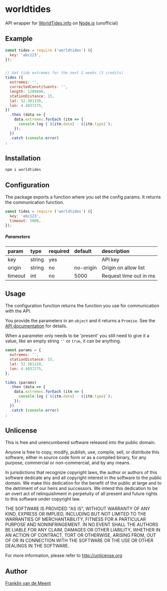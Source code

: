 # worldtides

API wrapper for [WorldTides.info](https://www.worldtides.info) on [Node.js](https://nodejs.org) (unofficial)


## Example

```js
const tides = require ('worldtides') ({
  key: 'abc123',
});


// Get tide extremes for the next 2 weeks (3 credits)
tides ({
  extremes: '',
  correctedConstituents: '',
  length: 1209600,
  stationDistance: 15,
  lat: 52.381158,
  lon: 4.4837275,
})
  .then (data => {
    data.extremes.forEach (itm => {
      console.log (`${itm.date} - ${itm.type}`);
    });
  })
  .catch (console.error)
;
```


## Installation

`npm i worldtides`


## Configuration

The package exports a function where you set the config params.
It returns the communication function.

```js
const tides = require ('worldtides') ({
  key: 'abc123',
  timeout: 5000,
});
```

##### Parameters

param   | type   | required | default   | description
:-------|:-------|:---------|:----------|:-----------
key     | string | yes      |           | API key
origin  | string | no       | no-origin | Origin on allow list
timeout | int    | no       | 5000      | Request time out in ms


## Usage

The configuration function returns the function you use for communication with the API.

You provide the parameters in an `object` and it returns a `Promise`.
See the [API documentation](https://www.worldtides.info/apidocs) for details.

When a parameter only needs to be 'present' you still need to give it a value,
like an empty string `''` or `true`, it can be anything.


```js
const params = {
  extremes: '',
  stationDistance: 15,
  lat: 52.381158,
  lon: 4.4837275,
};

tides (params)
  .then (data => {
    data.extremes.forEach (itm => {
      console.log (`${itm.date} - ${itm.type}`);
    });
  })
  .catch (console.error)
;
```


## Unlicense

This is free and unencumbered software released into the public domain.

Anyone is free to copy, modify, publish, use, compile, sell, or
distribute this software, either in source code form or as a compiled
binary, for any purpose, commercial or non-commercial, and by any
means.

In jurisdictions that recognize copyright laws, the author or authors
of this software dedicate any and all copyright interest in the
software to the public domain. We make this dedication for the benefit
of the public at large and to the detriment of our heirs and
successors. We intend this dedication to be an overt act of
relinquishment in perpetuity of all present and future rights to this
software under copyright law.

THE SOFTWARE IS PROVIDED "AS IS", WITHOUT WARRANTY OF ANY KIND,
EXPRESS OR IMPLIED, INCLUDING BUT NOT LIMITED TO THE WARRANTIES OF
MERCHANTABILITY, FITNESS FOR A PARTICULAR PURPOSE AND NONINFRINGEMENT.
IN NO EVENT SHALL THE AUTHORS BE LIABLE FOR ANY CLAIM, DAMAGES OR
OTHER LIABILITY, WHETHER IN AN ACTION OF CONTRACT, TORT OR OTHERWISE,
ARISING FROM, OUT OF OR IN CONNECTION WITH THE SOFTWARE OR THE USE OR
OTHER DEALINGS IN THE SOFTWARE.

For more information, please refer to <http://unlicense.org>


## Author

[Franklin van de Meent](https://frankl.in)
